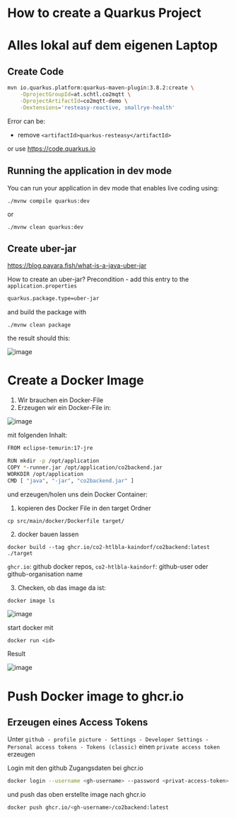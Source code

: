 # How to create a Quarkus Project 

# Alles lokal auf dem eigenen Laptop

## Create Code
```bash
mvn io.quarkus.platform:quarkus-maven-plugin:3.8.2:create \
    -DprojectGroupId=at.schtl.co2mqtt \
    -DprojectArtifactId=co2mqtt-demo \
    -Dextensions='resteasy-reactive, smallrye-health'
```

Error can be:

* remove `<artifactId>quarkus-resteasy</artifactId>`

or use https://code.quarkus.io

## Running the application in dev mode

You can run your application in dev mode that enables live coding using:
```shell script
./mvnw compile quarkus:dev
```
or 

```shell script
./mvnw clean quarkus:dev
```

## Create uber-jar

https://blog.payara.fish/what-is-a-java-uber-jar

How to create an uber-jar?
Precondition - add this entry to the `application.properties`
```bash
quarkus.package.type=uber-jar
```
and build the package with

```
./mvnw clean package
```
the result should this:

![image](https://github.com/CO2-HTBLA-Kaindorf/utils/assets/16894982/62bc2652-da70-4538-9781-b70f1f0828bd)

# Create a Docker Image

1. Wir brauchen ein Docker-File
2. Erzeugen wir ein Docker-File in:

![image](https://github.com/CO2-HTBLA-Kaindorf/utils/assets/16894982/e1974ac0-a08a-4add-ba3e-443fc899dd88)

mit folgenden Inhalt:
```bash
FROM eclipse-temurin:17-jre

RUN mkdir -p /opt/application
COPY *-runner.jar /opt/application/co2backend.jar
WORKDIR /opt/application
CMD [ "java", "-jar", "co2backend.jar" ]
```
und erzeugen/holen uns dein Docker Container:
1. kopieren des Docker File in den target Ordner

```
cp src/main/docker/Dockerfile target/
```

2. docker bauen lassen
```
docker build --tag ghcr.io/co2-htlbla-kaindorf/co2backend:latest ./target
```
`ghcr.io`: github docker repos, `co2-htlbla-kaindorf`: github-user oder github-organisation name

3. Checken, ob das image da ist:

```bash
docker image ls 
```
![image](https://github.com/CO2-HTBLA-Kaindorf/utils/assets/16894982/3c8ba5d7-3478-409e-a908-0f830ace5e00)

start docker mit
```
docker run <id>
```

Result

![image](https://github.com/CO2-HTBLA-Kaindorf/docs/assets/16894982/418db90d-3f57-4f99-a99a-7b03f195720f)


# Push Docker image to ghcr.io

## Erzeugen eines Access Tokens

Unter `github - profile picture - Settings - Developer Settings - Personal access tokens - Tokens (classic)` einen `private access token`
erzeugen

Login mit den github Zugangsdaten bei ghcr.io

```bash
docker login --username <gh-username> --password <privat-access-token> ghcr.io
```

und push das oben erstellte image nach ghcr.io

```bash
docker push ghcr.io/<gh-username>/co2backend:latest
```




